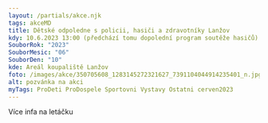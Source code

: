 ```yaml
---
layout: /partials/akce.njk
tags: akceMD
title: Dětské odpoledne s policii, hasiči a zdravotníky Lanžov
kdy: 10.6.2023 13:00 (předchází tomu dopolední program soutěže hasičů)
SouborRok: "2023"
SouborMesic: "06"
SouborDen: "10"
kde: Areál koupaliště Lanžov
foto: /images/akce/350705608_1283145272321627_7391104044914235401_n.jpg
alt: pozvánka na akci
myTags: ProDeti ProDospele Sportovni Vystavy Ostatni cerven2023
---
```

V﻿íce infa na letáčku